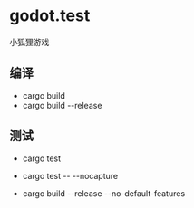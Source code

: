 # godot.test
小狐狸游戏

## 编译
- cargo build
- cargo build --release


## 测试
- cargo test
- cargo test -- --nocapture



- cargo build --release --no-default-features